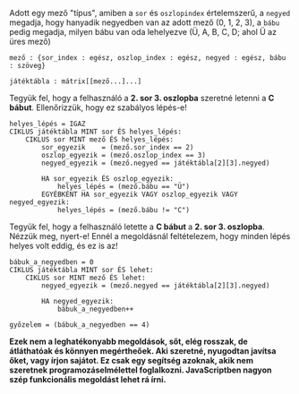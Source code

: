 Adott egy mező "típus", amiben a `sor` és `oszlopindex` értelemszerű, a `negyed`  megadja, hogy hanyadik negyedben van az adott mező (0, 1, 2, 3), a `bábu` pedig megadja, milyen bábu van oda lehelyezve (Ü, A, B, C, D; ahol Ü az üres mező)

`mező : {sor_index : egész, oszlop_index : egész, negyed : egész, bábu : szöveg}`

`játéktábla : mátrix[[mező...]...]`

Tegyük fel, hogy a felhasználó a **2. sor 3. oszlopba** szeretné letenni a **C bábut**. Ellenőrizzük, hogy ez szabályos lépés-e!
```
helyes_lépés = IGAZ
CIKLUS játéktábla MINT sor ÉS helyes_lépés:
    CIKLUS sor MINT mező ÉS helyes_lépés:
        sor_egyezik    = (mező.sor_index == 2)
        oszlop_egyezik = (mező.oszlop_index == 3)
        negyed_egyezik = (mező.negyed == játéktábla[2][3].negyed)

        HA sor_egyezik ÉS oszlop_egyezik:
            helyes_lépés = (mező.bábu == "Ü")
        EGYÉBKÉNT HA sor_egyezik VAGY oszlop_egyezik VAGY negyed_egyezik:
            helyes_lépés = (mező.bábu != "C")
```

Tegyük fel, hogy a felhasználó letette a **C bábut** a **2. sor 3. oszlopba**. Nézzük meg, nyert-e! Ennél a megoldásnál feltételezem, hogy minden lépés helyes volt eddig, és ez is az!
```
bábuk_a_negyedben = 0
CIKLUS játéktábla MINT sor ÉS lehet:
    CIKLUS sor MINT mező ÉS lehet:
        negyed_egyezik = (mező.negyed == játéktábla[2][3].negyed)

        HA negyed_egyezik:
            bábuk_a_negyedben++

győzelem = (bábuk_a_negyedben == 4)
```

**Ezek nem a leghatékonyabb megoldások, sőt, elég rosszak, de átláthatóak és könnyen megértheőek. Aki szeretné, nyugodtan javítsa őket, vagy írjon sajátot. Ez csak egy segítség azoknak, akik nem szeretnek programozáselmélettel foglalkozni. JavaScriptben nagyon szép funkcionális megoldást lehet rá írni.**